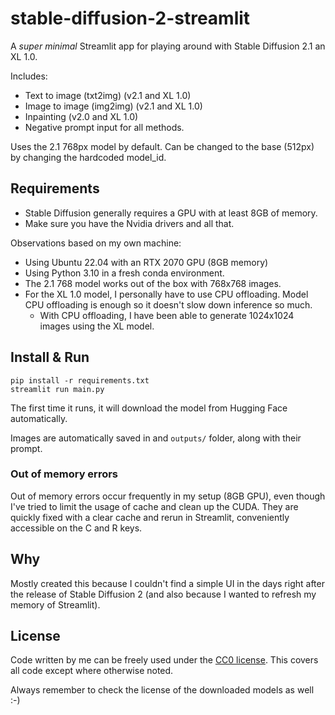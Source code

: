 # stable-diffusion-2-streamlit

A *super minimal* Streamlit app for playing around with Stable Diffusion 2.1 an XL 1.0.

Includes:
- Text to image (txt2img) (v2.1 and XL 1.0)
- Image to image (img2img) (v2.1 and XL 1.0)
- Inpainting (v2.0 and XL 1.0)
- Negative prompt input for all methods.

Uses the 2.1 768px model by default. Can be changed to the base (512px) by changing the hardcoded model_id.

## Requirements

- Stable Diffusion generally requires a GPU with at least 8GB of memory.
- Make sure you have the Nvidia drivers and all that.

Observations based on my own machine:
- Using Ubuntu 22.04 with an RTX 2070 GPU (8GB memory)
- Using Python 3.10 in a fresh conda environment.
- The 2.1 768 model works out of the box with 768x768 images.
- For the XL 1.0 model, I personally have to use CPU offloading. Model CPU offloading is enough so it doesn't slow down inference so much.
  - With CPU offloading, I have been able to generate 1024x1024 images using the XL model.

## Install & Run

```
pip install -r requirements.txt
streamlit run main.py
```

The first time it runs, it will download the model from Hugging Face automatically.

Images are automatically saved in and `outputs/` folder, along with their prompt.

### Out of memory errors

Out of memory errors occur frequently in my setup (8GB GPU), even though I've tried to limit the usage of cache and clean up the CUDA. They are quickly fixed with a clear cache and rerun in Streamlit, conveniently accessible on the C and R keys.

## Why

Mostly created this because I couldn't find a simple UI in the days right after the release of Stable Diffusion 2 (and also because I wanted to refresh my memory of Streamlit).

## License

Code written by me can be freely used under the [CC0 license](/LICENSE). This covers all code except where otherwise noted.

Always remember to check the license of the downloaded models as well :-)

